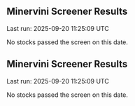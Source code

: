 
## Minervini Screener Results

Last run: 2025-09-20 11:25:09 UTC

No stocks passed the screen on this date.

## Minervini Screener Results

Last run: 2025-09-20 11:25:09 UTC

No stocks passed the screen on this date.

